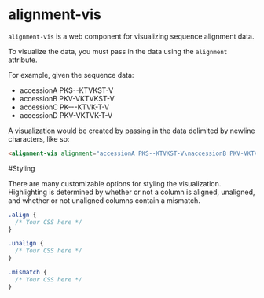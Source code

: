 alignment-vis
=============

`alignment-vis` is a web component for visualizing sequence alignment data.

To visualize the data, you must pass in the data using the `alignment` attribute. 

For example, given the sequence data: 

- accessionA PKS--KTVKST-V
- accessionB PKV-VKTVKST-V
- accessionC PK---KTVK-T-V
- accessionD PKV-VKTVK-T-V

A visualization would be created by passing in the data delimited by newline characters, like so: 

```html
<alignment-vis alignment="accessionA PKS--KTVKST-V\naccessionB PKV-VKTVKST-V\naccessionC PK---KTVK-T-V"></alignment-vis>
```

#Styling

There are many customizable options for styling the visualization. Highlighting is determined by whether or not a column is aligned, unaligned, and whether or not unaligned columns contain a mismatch. 

```css
.align {
  /* Your CSS here */
}

.unalign {
  /* Your CSS here */
}

.mismatch {
  /* Your CSS here */
}
```
